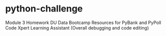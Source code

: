 # python-challenge
Module 3 Homework DU Data Bootcamp
Resources for PyBank and PyPoll Code
Xpert Learning Assistant (Overall debugging and code editing)
